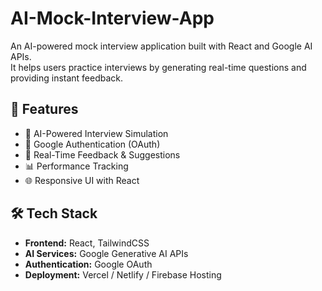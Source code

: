 # AI-Mock-Interview-App

An AI-powered mock interview application built with React and Google AI APIs.  
It helps users practice interviews by generating real-time questions and providing instant feedback.


## 🚀 Features
- 🎤 AI-Powered Interview Simulation  
- 🔐 Google Authentication (OAuth)  
- 💬 Real-Time Feedback & Suggestions  
- 📊 Performance Tracking  
- 🌐 Responsive UI with React


## 🛠️ Tech Stack
- **Frontend:** React, TailwindCSS  
- **AI Services:** Google Generative AI APIs  
- **Authentication:** Google OAuth  
- **Deployment:** Vercel / Netlify / Firebase Hosting  
